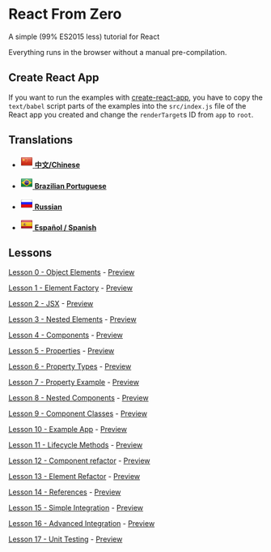 # React From Zero

A simple (99% ES2015 less) tutorial for React

Everything runs in the browser without a manual pre-compilation.

## Create React App

If you want to run the examples with [create-react-app](https://github.com/facebook/create-react-app), you have to copy the `text/babel` script parts of the examples into the `src/index.js` file of the React app you created and change the `renderTarget`s ID from `app` to `root`.

## Translations

- [![china](https://raw.githubusercontent.com/gosquared/flags/master/flags/flags/shiny/24/China.png) **中文/Chinese**](https://github.com/chinanf-boy/react-from-zero)

- [![brazil](https://raw.githubusercontent.com/gosquared/flags/master/flags/flags/shiny/24/Brazil.png) **Brazilian Portuguese**](https://github.com/andre-motta/react-from-zero)

- [![Russia](https://raw.githubusercontent.com/gosquared/flags/master/flags/flags/shiny/24/Russia.png) **Russian**](https://github.com/lex111/react-from-zero)

- [![Spain](https://raw.githubusercontent.com/gosquared/flags/master/flags/flags/shiny/24/Spain.png) **Español / Spanish**](https://github.com/sejas/react-desde-cero)

## Lessons

[Lesson 0 - Object Elements](https://github.com/kay-is/react-from-zero/blob/master/00-object-elements.html) -
[Preview](https://cdn.rawgit.com/kay-is/react-from-zero/b31878c2/00-object-elements.html)

[Lesson 1 - Element Factory](https://github.com/kay-is/react-from-zero/blob/master/01-element-factory.html) -
[Preview](https://cdn.rawgit.com/kay-is/react-from-zero/b31878c2/01-element-factory.html)

[Lesson 2 - JSX](https://github.com/kay-is/react-from-zero/blob/master/02-jsx.html) -
[Preview](https://cdn.rawgit.com/kay-is/react-from-zero/b31878c2/02-jsx.html)

[Lesson 3 - Nested Elements](https://github.com/kay-is/react-from-zero/blob/master/03-nested-elements.html) -
[Preview](https://cdn.rawgit.com/kay-is/react-from-zero/b31878c2/03-nested-elements.html)

[Lesson 4 - Components](https://github.com/kay-is/react-from-zero/blob/master/04-components.html) -
[Preview](https://cdn.rawgit.com/kay-is/react-from-zero/b31878c2/04-components.html)

[Lesson 5 - Properties](https://github.com/kay-is/react-from-zero/blob/master/05-properties.html) -
[Preview](https://cdn.rawgit.com/kay-is/react-from-zero/62dc2789/05-properties.html)

[Lesson 6 - Property Types](https://github.com/kay-is/react-from-zero/blob/master/06-property-types.html) -
[Preview](https://cdn.rawgit.com/kay-is/react-from-zero/b31878c2/06-property-types.html)

[Lesson 7 - Property Example](https://github.com/kay-is/react-from-zero/blob/master/07-property-example.html) -
[Preview](https://cdn.rawgit.com/kay-is/react-from-zero/b31878c2/07-property-example.html)

[Lesson 8 - Nested Components](https://github.com/kay-is/react-from-zero/blob/master/08-nested-components.html) -
[Preview](https://cdn.rawgit.com/kay-is/react-from-zero/b31878c2/08-nested-components.html)

[Lesson 9 - Component Classes](https://github.com/kay-is/react-from-zero/blob/master/09-component-classes.html) -
[Preview](https://cdn.rawgit.com/kay-is/react-from-zero/b31878c2/09-component-classes.html)

[Lesson 10 - Example App](https://github.com/kay-is/react-from-zero/blob/master/10-example-app.html) -
[Preview](https://cdn.rawgit.com/kay-is/react-from-zero/b31878c2/10-example-app.html)

[Lesson 11 - Lifecycle Methods](https://github.com/kay-is/react-from-zero/blob/master/11-lifecycle-methods.html) -
[Preview](https://cdn.rawgit.com/kay-is/react-from-zero/b31878c2/11-lifecycle-methods.html)

[Lesson 12 - Component refactor](https://github.com/kay-is/react-from-zero/blob/master/12-component-refactor.html) -
[Preview](https://cdn.rawgit.com/kay-is/react-from-zero/b31878c2/12-component-refactor.html)

[Lesson 13 - Element Refactor](https://github.com/kay-is/react-from-zero/blob/master/13-element-refactor.html) -
[Preview](https://cdn.rawgit.com/kay-is/react-from-zero/b31878c2/13-element-refactor.html)

[Lesson 14 - References](https://github.com/kay-is/react-from-zero/blob/master/14-references.html) -
[Preview](https://cdn.rawgit.com/kay-is/react-from-zero/b31878c2/14-references.html)

[Lesson 15 - Simple Integration](https://github.com/kay-is/react-from-zero/blob/master/15-simple-integration.html) -
[Preview](https://cdn.rawgit.com/kay-is/react-from-zero/b31878c2/15-simple-integration.html)

[Lesson 16 - Advanced Integration](https://github.com/kay-is/react-from-zero/blob/master/16-advanced-integration.html) -
[Preview](https://cdn.rawgit.com/kay-is/react-from-zero/b31878c2/16-advanced-integration.html)

[Lesson 17 - Unit Testing](https://github.com/kay-is/react-from-zero/blob/master/17-unit-testing.html) -
[Preview](https://cdn.rawgit.com/kay-is/react-from-zero/7dc8cf9b/17-unit-testing.html)
